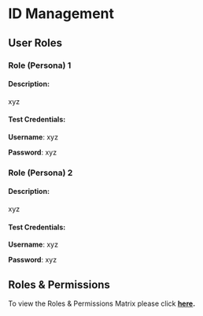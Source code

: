 # ID Management

## User Roles

### Role \(Persona\) 1

#### Description:

xyz

#### Test Credentials:

**Username**: xyz

**Password**: xyz

### Role \(Persona\) 2

#### Description:

xyz

#### Test Credentials:

**Username**: xyz

**Password**: xyz

## Roles & Permissions

To view the Roles & Permissions Matrix please click [**here**](https://docs.google.com/spreadsheets/d/1vF6zUwoqRQfu_9jsfxowdmEg7_1E7yePt6e_Dkx15fg/edit?usp=sharing)**.**



